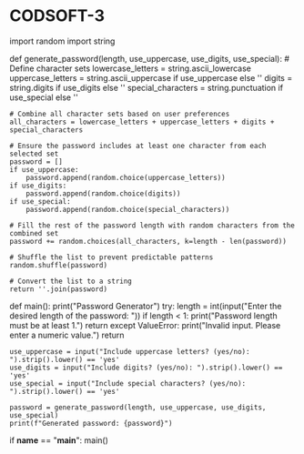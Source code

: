 # CODSOFT-3
import random
import string

def generate_password(length, use_uppercase, use_digits, use_special):
    # Define character sets
    lowercase_letters = string.ascii_lowercase
    uppercase_letters = string.ascii_uppercase if use_uppercase else ''
    digits = string.digits if use_digits else ''
    special_characters = string.punctuation if use_special else ''
    
    # Combine all character sets based on user preferences
    all_characters = lowercase_letters + uppercase_letters + digits + special_characters

    # Ensure the password includes at least one character from each selected set
    password = []
    if use_uppercase:
        password.append(random.choice(uppercase_letters))
    if use_digits:
        password.append(random.choice(digits))
    if use_special:
        password.append(random.choice(special_characters))
    
    # Fill the rest of the password length with random characters from the combined set
    password += random.choices(all_characters, k=length - len(password))
    
    # Shuffle the list to prevent predictable patterns
    random.shuffle(password)
    
    # Convert the list to a string
    return ''.join(password)

def main():
    print("Password Generator")
    try:
        length = int(input("Enter the desired length of the password: "))
        if length < 1:
            print("Password length must be at least 1.")
            return
    except ValueError:
        print("Invalid input. Please enter a numeric value.")
        return

    use_uppercase = input("Include uppercase letters? (yes/no): ").strip().lower() == 'yes'
    use_digits = input("Include digits? (yes/no): ").strip().lower() == 'yes'
    use_special = input("Include special characters? (yes/no): ").strip().lower() == 'yes'

    password = generate_password(length, use_uppercase, use_digits, use_special)
    print(f"Generated password: {password}")

if __name__ == "__main__":
    main()

